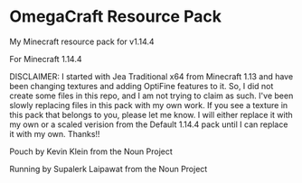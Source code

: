 # OmegaCraft Resource Pack
 My Minecraft resource pack for v1.14.4

For Minecraft 1.14.4

DISCLAIMER:  I started with Jea Traditional x64 from Minecraft 1.13 and have been changing textures and adding OptiFine features to it.  So, I did not create some files in this repo, and I am not trying to claim as such.  I've been slowly replacing files in this pack with my own work.  If you see a texture in this pack that belongs to you, please let me know.  I will either replace it with my own or a scaled verision from the Default 1.14.4 pack until I can replace it with my own.  Thanks!!

Pouch by Kevin Klein from the Noun Project

Running by Supalerk Laipawat from the Noun Project
